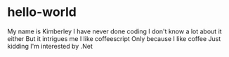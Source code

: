 # hello-world
My name is Kimberley
I have never done coding 
I don't know a lot about it either
But it intrigues me
I like coffeescript
Only because I like coffee
Just kidding
I'm interested by .Net
